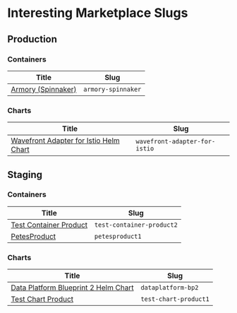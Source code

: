 # Interesting Marketplace Slugs

## Production

### Containers

|Title|Slug|
|-----|----|
|[Armory (Spinnaker)](https://marketplace.cloud.vmware.com/services/details/armory-spinnaker?slug=true)|`armory-spinnaker`|

### Charts

|Title|Slug|
|-----|----|
|[Wavefront Adapter for Istio Helm Chart](https://marketplace.cloud.vmware.com/services/details/wavefront-adapter-for-istio?slug=true)|`wavefront-adapter-for-istio`|

## Staging

### Containers

|Title|Slug|
|-----|----|
|[Test Container Product](https://stg.market.csp.vmware.com/services/details/test-container-product2?slug=true)|`test-container-product2`|
|[PetesProduct](https://stg.market.csp.vmware.com/services/details/petesproduct1?slug=true)|`petesproduct1`

### Charts

|Title|Slug|
|-----|----|
|[Data Platform Blueprint 2 Helm Chart](https://stg.market.csp.vmware.com/services/details/dataplatform-bp2?slug=true)|`dataplatform-bp2`|
|[Test Chart Product](https://stg.market.csp.vmware.com/services/details/test-chart-product1?slug=true)|`test-chart-product1`|
